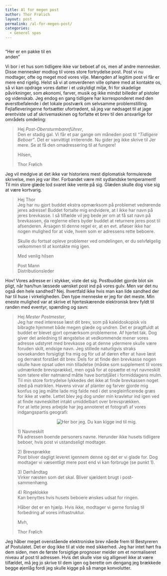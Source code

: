 ```yaml
---
title: Al for megen post
author: Thor Frølich
layout: post
permalink: /al-for-megen-post/
categories:
  - Generel spas
---
```

<div class="bitImage bitRight" style="width: 148px">
  <img src="http://www.abekat.net/wp-content/images/postbudmedpakke.jpg" alt=""Gør med den hvad du vil"." /></p> <p>
    “Her er en pakke til en anden”
  </p>
</div>

Vi bor i et hus som tidligere ikke var beboet af os, men af andre mennesker. Disse mennesker modtog til vores store fortrydelse post. Post vi nu modtager, ofte og meget mod vores vilje. Mængden af legitim post vi får er mere end rigelig. Helst så vi at omverdenen ville ophøre med at kontakte os, så vi kan opdrage vores datter i et uskyldigt miljø, fri for skadelige påvirkninger, som økonomi, farver, musik og ikke mindst billeder af pistoler og videnskab. Jeg endog en gang tidligere har korresponderet med den øverstbefalende i det lokale postværk om selvsamme problemstilling.<!--more--> Fejlafleveringerne fortsætter ufortrødent, så jeg var nødsaget til at jage ørentviste ud af skrivemaskinen og forfatte et brev til den ansvarlige for områdets omdeling:

> Hej *Post-Obersturmbannführer*,  
> Den er stadig gal. Vi får et par gange om måneden post til *“Tidligere Beboer”*. Det er vanvittigt irriterende. Nu gider jeg ikke skrive til Jer mere. Se at få den omadressering til at fungere!
> 
> Hilsen,
> 
> Thor Frølich

Jeg vil medgive at det ikke var historiens mest diplomatisk formulerede skrivelse, men jeg var ilter. Forbandet være mit sydlandske temperament! Til min store glæde lod svaret ikke vente på sig. Glæden skulle dog vise sig at være kortvarig.

> Hej Thor  
> Jeg har nu gjort buddet ekstra opmærksom på problemet vedrørende jeres adresse! Buddet fortalte mig endvidere, at I ikke har navn på jeres brevkasse. I så tilfælde vil jeg bede jer om at få sat navn på brevkassen, da reglerne ellers byder buddet at returnere jeres post til afsenderen. Årsagen til denne regel er, at en evt. afløser ikke har nogen mulighed for at vide, hvem som er adressens rette beboere.
> 
> Skulle du fortsat opleve problemer ved omdelingen, er du selvfølgelig velkommen til at kontakte mig igen.
> 
> Med venlig hilsen
> 
> Post Mann  
> Distributionsleder

Hov! Vores adresse er i stykker, viste det sig. Postbuddet gjorde blot sin pligt, når han/hun læssede uønsket post ind på vores gulv. Men var det nu også den hele sandhed? Nej. Ihvertfald ikke hvis man kan lide sandhed der har til huse i virkeligheden. Den type menneske er jeg for det meste. Min eneste mulighed var at skrive et hjerteskærende elektronisk brev fyldt til randen med eventyr, spænding og savn:

> Hej *Mester Postmester*,  
> Jeg har med interesse læst dit brev, som på kaleidoskopisk vis bibragte hjemmet både megen glæde og undren. Det er pragtfuldt at buddet er blevet gjort opmærksom problemerne. Af hjertet tak. Dog giver det anledning til ængstelse at vedkommende mener vores adresse udstyret med brevkasse og at denne ydermere skulle være foruden skilt, endsige navn. Jeg stillede naturligvis straks sovsekanden forsigtigt fra mig og fór ud af døren efter at have læst og dernæst forstået dit brev. Dels for at finde den brevkasse nogen skulle have opsat uden min tilladelse (måske som supplement til vores udmærkede brevsprække), men også for at opsætte et nyt navneskilt som tatere eller natmænd måtte have bortstjålet i formiddagens mulm. Til min store fortrydelse lykkedes det ikke at finde brevkassen noget sted på matriklen. Havens virvar af planter og farver gjorde mig konfus og jeg måtte lade mig falde ned i det snegleinficerede græs for ikke at vælte. Lettet blev jeg dog under min kravletur ind igen ved at finde navneskiltet intakt umiddelbart over brevsprækken.  
> For at lette jeres arbejde har jeg annoteret et fotografi af vores indgangspartis geografi:
> 
> <center>
>   <div class="bitImage bitCenter" style="width: 508px">
>     <img src="http://www.abekat.net/wp-content/images/indgang.jpg" alt="Her bor jeg. Du kan kigge ind til mig." />
>   </div>
>   
>   <p>
>     </center>
>   </p>
>   
>   <p>
>     1) Navneskilt<br /> På adressen boende personers navne. Herunder ikke husets tidligere beboer, hvis post vi ustandseligt modtager.
>   </p>
>   
>   <p>
>     2) Brevsprække<br /> Post bliver dagligt leveret igennem denne og det er vi glade for. Dog modtager vi væsentligt mere post end vi kan forbruge (se punkt 1).
>   </p>
>   
>   <p>
>     3) Dørhåndtag<br /> Virker næsten som det skal. Bliver sjældent brugt i post-sammenhæng.
>   </p>
>   
>   <p>
>     4) Ringeklokke<br /> Kan benyttes hvis husets beboere ønskes udsat for ringen.
>   </p>
>   
>   <p>
>     Håber det er en hjælp. Hvis ikke, modtager vi gerne forslag til forbedring af vores infrastruktur.
>   </p>
>   
>   <p>
>     Mvh,
>   </p>
>   
>   <p>
>     Thor Frølich
>   </p></blockquote> 
>   
>   <p>
>     Jeg håber meget ovenstående elektroniske brev nåede frem til Bestyreren af Postulatet. Det er dog ikke til at vide med sikkerhed. Jeg har intet hørt fra dem siden, men de første forsigtige prognoser melder om et normaliseret niveau af post til adressen. Hvis det skulle vise sig alligevel ikke at være tilfældet, må jeg jo skrive til dem igen og berette om dengang jeg brækkede begge øjenlåg fordi jeg skulle kigge på så mange konvolutter.
>   </p>